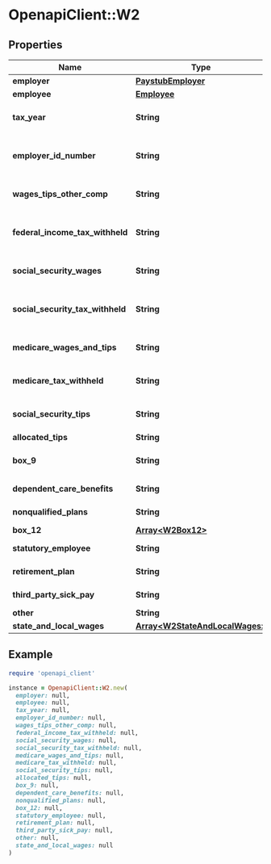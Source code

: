 # OpenapiClient::W2

## Properties

| Name | Type | Description | Notes |
| ---- | ---- | ----------- | ----- |
| **employer** | [**PaystubEmployer**](PaystubEmployer.md) |  | [optional] |
| **employee** | [**Employee**](Employee.md) |  | [optional] |
| **tax_year** | **String** | The tax year of the W2 document. | [optional] |
| **employer_id_number** | **String** | An employee identification number or EIN. | [optional] |
| **wages_tips_other_comp** | **String** | Wages from tips and other compensation. | [optional] |
| **federal_income_tax_withheld** | **String** | Federal income tax withheld for the tax year. | [optional] |
| **social_security_wages** | **String** | Wages from social security. | [optional] |
| **social_security_tax_withheld** | **String** | Social security tax withheld for the tax year. | [optional] |
| **medicare_wages_and_tips** | **String** | Wages and tips from medicare. | [optional] |
| **medicare_tax_withheld** | **String** | Medicare tax withheld for the tax year. | [optional] |
| **social_security_tips** | **String** | Tips from social security. | [optional] |
| **allocated_tips** | **String** | Allocated tips. | [optional] |
| **box_9** | **String** | Contents from box 9 on the W2. | [optional] |
| **dependent_care_benefits** | **String** | Dependent care benefits. | [optional] |
| **nonqualified_plans** | **String** | Nonqualified plans. | [optional] |
| **box_12** | [**Array&lt;W2Box12&gt;**](W2Box12.md) |  | [optional] |
| **statutory_employee** | **String** | Statutory employee. | [optional] |
| **retirement_plan** | **String** | Retirement plan. | [optional] |
| **third_party_sick_pay** | **String** | Third party sick pay. | [optional] |
| **other** | **String** | Other. | [optional] |
| **state_and_local_wages** | [**Array&lt;W2StateAndLocalWages&gt;**](W2StateAndLocalWages.md) |  | [optional] |

## Example

```ruby
require 'openapi_client'

instance = OpenapiClient::W2.new(
  employer: null,
  employee: null,
  tax_year: null,
  employer_id_number: null,
  wages_tips_other_comp: null,
  federal_income_tax_withheld: null,
  social_security_wages: null,
  social_security_tax_withheld: null,
  medicare_wages_and_tips: null,
  medicare_tax_withheld: null,
  social_security_tips: null,
  allocated_tips: null,
  box_9: null,
  dependent_care_benefits: null,
  nonqualified_plans: null,
  box_12: null,
  statutory_employee: null,
  retirement_plan: null,
  third_party_sick_pay: null,
  other: null,
  state_and_local_wages: null
)
```

